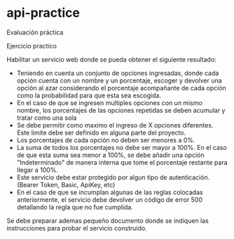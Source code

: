 # api-practice
Evaluación práctica

Ejercicio practico

Habilitar un servicio web donde se pueda obtener el siguiente resultado:
- Teniendo en cuenta un conjunto de opciones ingresadas, donde cada opción cuenta con un nombre y un porcentaje, escoger y devolver una opción al azar considerando el porcentaje acompañante de cada opción como la probabilidad para que esta sea escogida.
- En el caso de que se ingresen multiples opciones con un mismo nombre, los porcentajes de las opciones repetidas se deben acumular y tratar como una sola
- Se debe permitir como maximo el ingreso de X opciones diferentes. Este limite debe ser definido en alguna parte del proyecto.
- Los porcentajes de cada opción no deben ser menores a 0%.
- La suma de todos los porcentajes no debe ser mayor a 100%. En el caso de que esta suma sea menor a 100%, se debe añadir una opción "Indeterminado" de manera interna que tome el porcentaje restante para llegar a 100%.
- Este servicio debe estar protegido por algun tipo de autenticación. (Bearer Token, Basic, ApiKey, etc)
- En el caso de que se incumplan algunas de las reglas colocadas anteriormente, el servicio debe devolver un código de error 500 detallando la regla que no fue cumplida.

Se debe preparar ademas pequeño documento donde se indiquen las instrucciones para probar el servicio construido.
